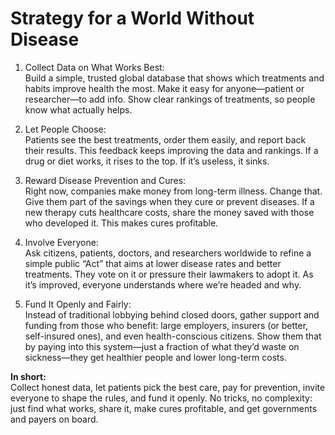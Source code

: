 # Strategy for a World Without Disease

1. Collect Data on What Works Best:  
   Build a simple, trusted global database that shows which treatments and habits improve health the most. Make it easy for anyone—patient or researcher—to add info. Show clear rankings of treatments, so people know what actually helps.

2. Let People Choose:  
   Patients see the best treatments, order them easily, and report back their results. This feedback keeps improving the data and rankings. If a drug or diet works, it rises to the top. If it’s useless, it sinks.

3. Reward Disease Prevention and Cures:  
   Right now, companies make money from long-term illness. Change that. Give them part of the savings when they cure or prevent diseases. If a new therapy cuts healthcare costs, share the money saved with those who developed it. This makes cures profitable.

4. Involve Everyone:  
   Ask citizens, patients, doctors, and researchers worldwide to refine a simple public “Act” that aims at lower disease rates and better treatments. They vote on it or pressure their lawmakers to adopt it. As it’s improved, everyone understands where we’re headed and why.

5. Fund It Openly and Fairly:  
   Instead of traditional lobbying behind closed doors, gather support and funding from those who benefit: large employers, insurers (or better, self-insured ones), and even health-conscious citizens. Show them that by paying into this system—just a fraction of what they’d waste on sickness—they get healthier people and lower long-term costs.

**In short:**  
Collect honest data, let patients pick the best care, pay for prevention, invite everyone to shape the rules, and fund it openly. No tricks, no complexity: just find what works, share it, make cures profitable, and get governments and payers on board.